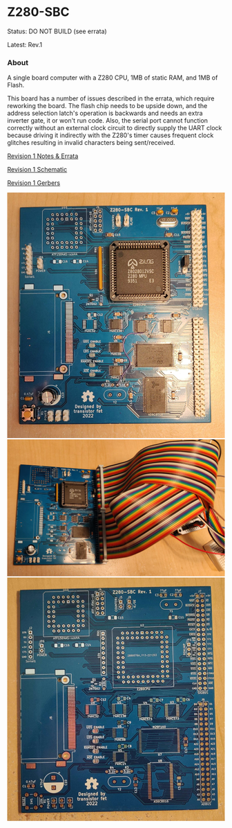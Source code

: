 
Z280-SBC
========

Status: DO NOT BUILD (see errata)

Latest: Rev.1

### About
A single board computer with a Z280 CPU, 1MB of static RAM, and 1MB of Flash.

This board has a number of issues described in the errata, which require reworking the board.  The
flash chip needs to be upside down, and the address selection latch's operation is backwards and
needs an extra inverter gate, it or won't run code.  Also, the serial port cannot function correctly
without an external clock circuit to directly supply the UART clock because driving it indirectly
with the Z280's timer causes frequent clock glitches resulting in invalid characters being
sent/received.

[Revision 1 Notes & Errata](revisions/Z280-SBC-rev1-errata.txt)

[Revision 1 Schematic](revisions/Z280-SBC-rev1.pdf)

[Revision 1 Gerbers](revisions/Z280-SBC-rev1.zip)


![alt text](../../images/Z280-SBC-rev1/board-top.jpg "Z280-SBC board with a blue coloured solder mask and white pin headers, partially populated with the CPLD and CompactFlash slot left off")
![alt text](../../images/Z280-SBC-rev1/board-with-arduino.jpg "Z280-SBC board with a blue coloured solder mask and white pin headers, and two rainbow/multi-coloured 40-pin ribbon cables connected to an ardunio with the Computie supervisor shield")
![alt text](../../images/Z280-SBC-rev1/pcb-top.jpg "Z280-SBC board unpopulated, showing the blue solder mask and white silk screen labels")
